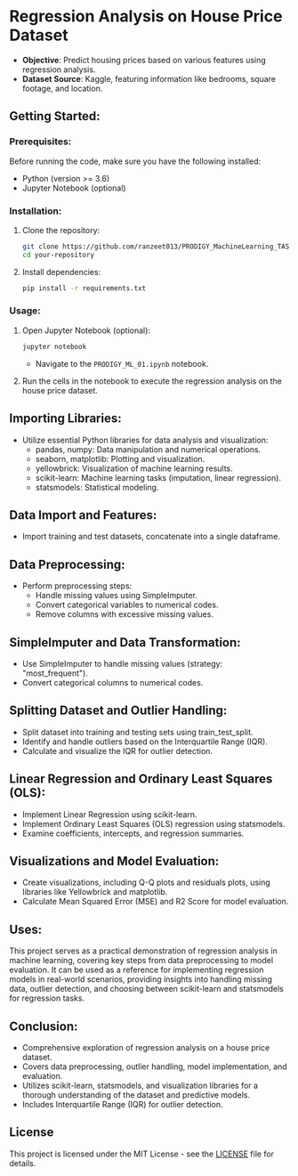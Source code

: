 # Regression Analysis on House Price Dataset

- **Objective**: Predict housing prices based on various features using regression analysis.
- **Dataset Source**: Kaggle, featuring information like bedrooms, square footage, and location.

## Getting Started:

### Prerequisites:

Before running the code, make sure you have the following installed:

- Python (version >= 3.6)
- Jupyter Notebook (optional)

### Installation:

1. Clone the repository:
   ```bash
   git clone https://github.com/ranzeet013/PRODIGY_MachineLearning_TASK.git
   cd your-repository
   ```

2. Install dependencies:
   ```bash
   pip install -r requirements.txt
   ```

### Usage:

1. Open Jupyter Notebook (optional):
   ```bash
   jupyter notebook
   ```
   - Navigate to the `PRODIGY_ML_01.ipynb` notebook.

2. Run the cells in the notebook to execute the regression analysis on the house price dataset.

## Importing Libraries:

- Utilize essential Python libraries for data analysis and visualization:
  - pandas, numpy: Data manipulation and numerical operations.
  - seaborn, matplotlib: Plotting and visualization.
  - yellowbrick: Visualization of machine learning results.
  - scikit-learn: Machine learning tasks (imputation, linear regression).
  - statsmodels: Statistical modeling.

## Data Import and Features:

- Import training and test datasets, concatenate into a single dataframe.

## Data Preprocessing:

- Perform preprocessing steps:
  - Handle missing values using SimpleImputer.
  - Convert categorical variables to numerical codes.
  - Remove columns with excessive missing values.

## SimpleImputer and Data Transformation:

- Use SimpleImputer to handle missing values (strategy: "most_frequent").
- Convert categorical columns to numerical codes.

## Splitting Dataset and Outlier Handling:

- Split dataset into training and testing sets using train_test_split.
- Identify and handle outliers based on the Interquartile Range (IQR).
- Calculate and visualize the IQR for outlier detection.

## Linear Regression and Ordinary Least Squares (OLS):

- Implement Linear Regression using scikit-learn.
- Implement Ordinary Least Squares (OLS) regression using statsmodels.
- Examine coefficients, intercepts, and regression summaries.

## Visualizations and Model Evaluation:

- Create visualizations, including Q-Q plots and residuals plots, using libraries like Yellowbrick and matplotlib.
- Calculate Mean Squared Error (MSE) and R2 Score for model evaluation.

## Uses:

This project serves as a practical demonstration of regression analysis in machine learning, covering key steps from data preprocessing to model evaluation. It can be used as a reference for implementing regression models in real-world scenarios, providing insights into handling missing data, outlier detection, and choosing between scikit-learn and statsmodels for regression tasks.

## Conclusion:

- Comprehensive exploration of regression analysis on a house price dataset.
- Covers data preprocessing, outlier handling, model implementation, and evaluation.
- Utilizes scikit-learn, statsmodels, and visualization libraries for a thorough understanding of the dataset and predictive models.
- Includes Interquartile Range (IQR) for outlier detection.

## License

This project is licensed under the MIT License - see the [LICENSE](LICENSE) file for details.






